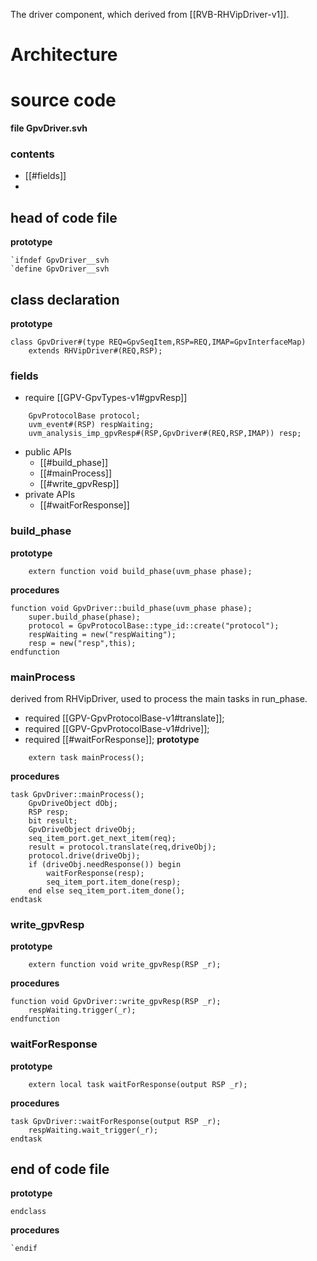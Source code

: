 The driver component, which derived from [[RVB-RHVipDriver-v1]].
# Architecture


# source code
**file GpvDriver.svh**
### contents
- [[#fields]]
- 
## head of code file
**prototype**
```
`ifndef GpvDriver__svh
`define GpvDriver__svh
```
## class declaration
**prototype**
```
class GpvDriver#(type REQ=GpvSeqItem,RSP=REQ,IMAP=GpvInterfaceMap)
	extends RHVipDriver#(REQ,RSP);
```

### fields
- require [[GPV-GpvTypes-v1#gpvResp]]
```
	GpvProtocolBase protocol;
	uvm_event#(RSP) respWaiting;
	uvm_analysis_imp_gpvResp#(RSP,GpvDriver#(REQ,RSP,IMAP)) resp;
```
- public APIs
	- [[#build_phase]]
	- [[#mainProcess]]
	- [[#write_gpvResp]]
- private APIs
	- [[#waitForResponse]]
### build_phase
**prototype**
```
	extern function void build_phase(uvm_phase phase);
```
**procedures**
```
function void GpvDriver::build_phase(uvm_phase phase);
	super.build_phase(phase);
	protocol = GpvProtocolBase::type_id::create("protocol");
	respWaiting = new("respWaiting");
	resp = new("resp",this);
endfunction
```
### mainProcess
derived from RHVipDriver, used to process the main tasks in run_phase.
- required [[GPV-GpvProtocolBase-v1#translate]];
- required [[GPV-GpvProtocolBase-v1#drive]];
- required [[#waitForResponse]];
**prototype**
```
	extern task mainProcess();
```
**procedures**
```
task GpvDriver::mainProcess();
	GpvDriveObject dObj;
	RSP resp;
	bit result;
	GpvDriveObject driveObj;
	seq_item_port.get_next_item(req);
	result = protocol.translate(req,driveObj);
	protocol.drive(driveObj);
	if (driveObj.needResponse()) begin
		waitForResponse(resp);
		seq_item_port.item_done(resp);
	end else seq_item_port.item_done();
endtask
```
### write_gpvResp
**prototype**
```
	extern function void write_gpvResp(RSP _r);
```
**procedures**
```
function void GpvDriver::write_gpvResp(RSP _r);
	respWaiting.trigger(_r);
endfunction
```
### waitForResponse
**prototype**
```
	extern local task waitForResponse(output RSP _r);
```
**procedures**
```
task GpvDriver::waitForResponse(output RSP _r);
	respWaiting.wait_trigger(_r);
endtask
```
## end of code file
**prototype**
```
endclass
```
**procedures**
```
`endif
```
